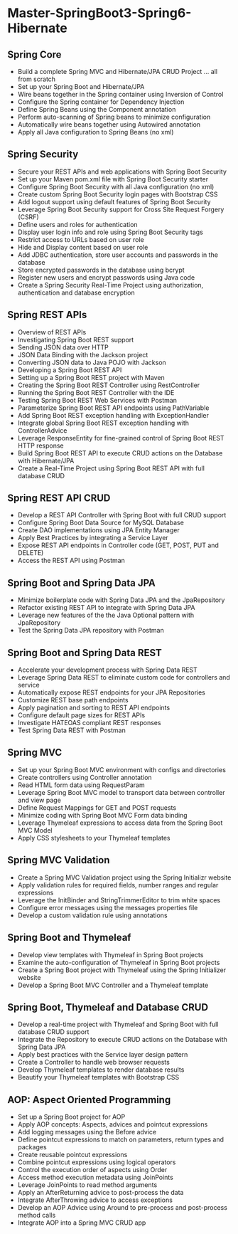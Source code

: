 # Master-SpringBoot3-Spring6-Hibernate

## Spring Core
- Build a complete Spring MVC and Hibernate/JPA CRUD Project ... all from scratch
- Set up your Spring Boot and Hibernate/JPA
- Wire beans together in the Spring container using Inversion of Control
- Configure the Spring container for Dependency Injection
- Define Spring Beans using the Component annotation
- Perform auto-scanning of Spring beans to minimize configuration
- Automatically wire beans together using Autowired annotation
- Apply all Java configuration to Spring Beans (no xml)

## Spring Security
- Secure your REST APIs and web applications with Spring Boot Security
- Set up your Maven pom.xml file with Spring Boot Security starter
- Configure Spring Boot Security with all Java configuration (no xml)
- Create custom Spring Boot Security login pages with Bootstrap CSS
- Add logout support using default features of Spring Boot Security
- Leverage Spring Boot Security support for Cross Site Request Forgery (CSRF)
- Define users and roles for authentication
- Display user login info and role using Spring Boot Security tags
- Restrict access to URLs based on user role
- Hide and Display content based on user role
- Add JDBC authentication, store user accounts and passwords in the database
- Store encrypted passwords in the database using bcrypt
- Register new users and encrypt passwords using Java code
- Create a Spring Security Real-Time Project using authorization, authentication and database encryption

## Spring REST APIs
- Overview of REST APIs
- Investigating Spring Boot REST support
- Sending JSON data over HTTP
- JSON Data Binding with the Jackson project
- Converting JSON data to Java POJO with Jackson
- Developing a Spring Boot REST API
- Setting up a Spring Boot REST project with Maven
- Creating the Spring Boot REST Controller using RestController
- Running the Spring Boot REST Controller with the IDE
- Testing Spring Boot REST Web Services with Postman
- Parameterize Spring Boot REST API endpoints using PathVariable
- Add Spring Boot REST exception handling with ExceptionHandler
- Integrate global Spring Boot REST exception handling with ControllerAdvice
- Leverage ResponseEntity for fine-grained control of Spring Boot REST HTTP response
- Build Spring Boot REST API to execute CRUD actions on the Database with Hibernate/JPA
- Create a Real-Time Project using Spring Boot REST API with full database CRUD

## Spring REST API CRUD
- Develop a REST API Controller with Spring Boot with full CRUD support
- Configure Spring Boot Data Source for MySQL Database
- Create DAO implementations using JPA Entity Manager
- Apply Best Practices by integrating a Service Layer
- Expose REST API endpoints in Controller code (GET, POST, PUT and DELETE)
- Access the REST API using Postman

## Spring Boot and Spring Data JPA
- Minimize boilerplate code with Spring Data JPA and the JpaRepository
- Refactor existing REST API to integrate with Spring Data JPA
- Leverage new features of the the Java Optional pattern with JpaRepository
- Test the Spring Data JPA repository with Postman


## Spring Boot and Spring Data REST
- Accelerate your development process with Spring Data REST
- Leverage Spring Data REST to eliminate custom code for controllers and service
- Automatically expose REST endpoints for your JPA Repositories
- Customize REST base path endpoints
- Apply pagination and sorting to REST API endpoints
- Configure default page sizes for REST APIs
- Investigate HATEOAS compliant REST responses
- Test Spring Data REST with Postman

## Spring MVC
- Set up your Spring Boot MVC environment with configs and directories
- Create controllers using Controller annotation
- Read HTML form data using RequestParam
- Leverage Spring Boot MVC model to transport data between controller and view page
- Define Request Mappings for GET and POST requests
- Minimize coding with Spring Boot MVC Form data binding
- Leverage Thymeleaf expressions to access data from the Spring Boot MVC Model
- Apply CSS stylesheets to your Thymeleaf templates

## Spring MVC Validation
- Create a Spring MVC Validation project using the Spring Initializr website
- Apply validation rules for required fields, number ranges and regular expressions
- Leverage the InitBinder and StringTrimmerEditor to trim white spaces
- Configure error messages using the messages properties file
- Develop a custom validation rule using annotations

## Spring Boot and Thymeleaf
- Develop view templates with Thymeleaf in Spring Boot projects
- Examine the auto-configuration of Thymeleaf in Spring Boot projects
- Create a Spring Boot project with Thymeleaf using the Spring Initializer website
- Develop a Spring Boot MVC Controller and a Thymeleaf template

## Spring Boot, Thymeleaf and Database CRUD
- Develop a real-time project with Thymeleaf and Spring Boot with full database CRUD support
- Integrate the Repository to execute CRUD actions on the Database with Spring Data JPA
- Apply best practices with the Service layer design pattern
- Create a Controller to handle web browser requests
- Develop Thymeleaf templates to render database results
- Beautify your Thymeleaf templates with Bootstrap CSS

## AOP: Aspect Oriented Programming
- Set up a Spring Boot project for AOP
- Apply AOP concepts: Aspects, advices and pointcut expressions
- Add logging messages using the Before advice
- Define pointcut expressions to match on parameters, return types and packages
- Create reusable pointcut expressions
- Combine pointcut expressions using logical operators
- Control the execution order of aspects using Order
- Access method execution metadata using JoinPoints
- Leverage JoinPoints to read method arguments
- Apply an AfterReturning advice to post-process the data
- Integrate AfterThrowing advice to access exceptions
- Develop an AOP Advice using Around to pre-process and post-process method calls
- Integrate AOP into a Spring MVC CRUD app
